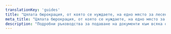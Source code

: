 ```yaml
---
translationKey: 'guides'
title: "Цялата бюрокрация, от която се нуждаете, на едно място за лесен достъп и ефективност"
meta_title: "Цялата бюрокрация, от която се нуждаете, на едно място за лесен достъп и ефективност"
description: "Подробни ръководства за подаване на документи към всяка организация в света, осигуряващи лесно и точно навигиране на международните процедури."
---
```

